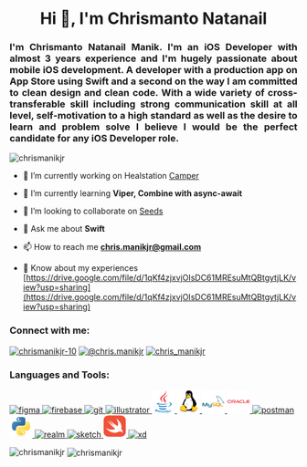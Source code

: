 <h1 align="center">Hi 👋, I'm Chrismanto Natanail</h1>
<h3 align="justify">I'm Chrismanto Natanail Manik. I'm an iOS Developer with almost 3 years experience and I'm hugely passionate about mobile iOS development. A developer with a production app on App Store using Swift and a second on the way I am committed to clean design and clean code. With a wide variety of cross-transferable skill including strong communication skill at all level, self-motivation to a high standard as well as the desire to learn and problem solve I believe I would be the perfect candidate for any iOS Developer role.</h3>

<p align="left"> <img src="https://komarev.com/ghpvc/?username=chrismanikjr&label=Profile%20views&color=0e75b6&style=flat" alt="chrismanikjr" /> </p>

- 🔭 I’m currently working on Healstation [Camper](https://testflight.apple.com/join/DLRVipCI)

- 🌱 I’m currently learning **Viper, Combine with async-await**

- 👯 I’m looking to collaborate on [Seeds](https://apps.apple.com/us/app/seeds-sex-education-for-kids/id6444868734)

- 💬 Ask me about **Swift**

- 📫 How to reach me **chris.manikjr@gmail.com**

- 📄 Know about my experiences [https://drive.google.com/file/d/1qKf4zjxvjOIsDC61MREsuMtQBtgytjLK/view?usp=sharing](https://drive.google.com/file/d/1qKf4zjxvjOIsDC61MREsuMtQBtgytjLK/view?usp=sharing)

<h3 align="left">Connect with me:</h3>
<p align="left">
<a href="https://linkedin.com/in/chrismanikjr-10" target="blank"><img align="center" src="https://raw.githubusercontent.com/rahuldkjain/github-profile-readme-generator/master/src/images/icons/Social/linked-in-alt.svg" alt="chrismanikjr-10" height="30" width="40" /></a>
<a href="https://medium.com/@chris.manikjr" target="blank"><img align="center" src="https://raw.githubusercontent.com/rahuldkjain/github-profile-readme-generator/master/src/images/icons/Social/medium.svg" alt="@chris.manikjr" height="30" width="40" /></a>
<a href="https://www.hackerrank.com/chris_manikjr" target="blank"><img align="center" src="https://raw.githubusercontent.com/rahuldkjain/github-profile-readme-generator/master/src/images/icons/Social/hackerrank.svg" alt="chris_manikjr" height="30" width="40" /></a>
</p>

<h3 align="left">Languages and Tools:</h3>
<p align="left"> <a href="https://www.figma.com/" target="_blank" rel="noreferrer"> <img src="https://www.vectorlogo.zone/logos/figma/figma-icon.svg" alt="figma" width="40" height="40"/> </a> <a href="https://firebase.google.com/" target="_blank" rel="noreferrer"> <img src="https://www.vectorlogo.zone/logos/firebase/firebase-icon.svg" alt="firebase" width="40" height="40"/> </a> <a href="https://git-scm.com/" target="_blank" rel="noreferrer"> <img src="https://www.vectorlogo.zone/logos/git-scm/git-scm-icon.svg" alt="git" width="40" height="40"/> </a> <a href="https://www.adobe.com/in/products/illustrator.html" target="_blank" rel="noreferrer"> <img src="https://www.vectorlogo.zone/logos/adobe_illustrator/adobe_illustrator-icon.svg" alt="illustrator" width="40" height="40"/> </a> <a href="https://www.java.com" target="_blank" rel="noreferrer"> <img src="https://raw.githubusercontent.com/devicons/devicon/master/icons/java/java-original.svg" alt="java" width="40" height="40"/> </a> <a href="https://www.linux.org/" target="_blank" rel="noreferrer"> <img src="https://raw.githubusercontent.com/devicons/devicon/master/icons/linux/linux-original.svg" alt="linux" width="40" height="40"/> </a> <a href="https://www.mysql.com/" target="_blank" rel="noreferrer"> <img src="https://raw.githubusercontent.com/devicons/devicon/master/icons/mysql/mysql-original-wordmark.svg" alt="mysql" width="40" height="40"/> </a> <a href="https://www.oracle.com/" target="_blank" rel="noreferrer"> <img src="https://raw.githubusercontent.com/devicons/devicon/master/icons/oracle/oracle-original.svg" alt="oracle" width="40" height="40"/> </a> <a href="https://postman.com" target="_blank" rel="noreferrer"> <img src="https://www.vectorlogo.zone/logos/getpostman/getpostman-icon.svg" alt="postman" width="40" height="40"/> </a> <a href="https://www.python.org" target="_blank" rel="noreferrer"> <img src="https://raw.githubusercontent.com/devicons/devicon/master/icons/python/python-original.svg" alt="python" width="40" height="40"/> </a> <a href="https://realm.io/" target="_blank" rel="noreferrer"> <img src="https://raw.githubusercontent.com/bestofjs/bestofjs-webui/8665e8c267a0215f3159df28b33c365198101df5/public/logos/realm.svg" alt="realm" width="40" height="40"/> </a> <a href="https://www.sketch.com/" target="_blank" rel="noreferrer"> <img src="https://www.vectorlogo.zone/logos/sketchapp/sketchapp-icon.svg" alt="sketch" width="40" height="40"/> </a> <a href="https://developer.apple.com/swift/" target="_blank" rel="noreferrer"> <img src="https://raw.githubusercontent.com/devicons/devicon/master/icons/swift/swift-original.svg" alt="swift" width="40" height="40"/> </a> <a href="https://www.adobe.com/products/xd.html" target="_blank" rel="noreferrer"> <img src="https://cdn.worldvectorlogo.com/logos/adobe-xd.svg" alt="xd" width="40" height="40"/> </a> </p>

<p><img align="left" src="https://github-readme-stats.vercel.app/api/top-langs?username=chrismanikjr&show_icons=true&locale=en&layout=compact" alt="chrismanikjr" /></p>


<p>&nbsp;<img align="center" src="https://github-readme-stats.vercel.app/api?username=chrismanikjr&show_icons=true&locale=en" alt="chrismanikjr" /></p>

